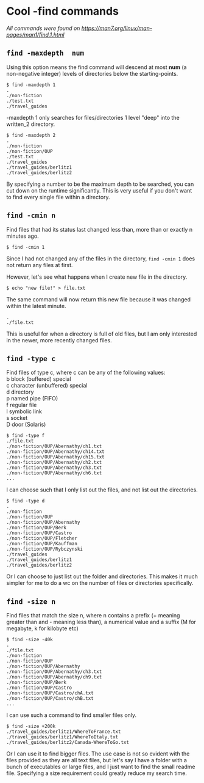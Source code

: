 # Cool -find commands  

*All commands were found on https://man7.org/linux/man-pages/man1/find.1.html*
  
## ```find -maxdepth  num```
Using this option means the find command will descend at most **num** (a non-negative integer) levels of directories below the starting-points.  
```
$ find -maxdepth 1
.
./non-fiction
./test.txt
./travel_guides
```
-maxdepth 1 only searches for files/directories 1 level "deep" into the written_2 directory.  
```
$ find -maxdepth 2
.
./non-fiction
./non-fiction/OUP
./test.txt
./travel_guides
./travel_guides/berlitz1
./travel_guides/berlitz2
```
By specifying a number to be the maximum depth to be searched, you can cut down on the runtime significantly. 
This is very useful if you don't want to find every single file within a directory.  

## ```find -cmin n```  
Find files that had its status last changed less than, more than or exactly n minutes ago.  
```
$ find -cmin 1
```
Since I had not changed any of the files in the directory, ```find -cmin 1``` does not return any files at first.  

However, let's see what happens when I create new file in the directory. 
```
$ echo "new file!" > file.txt
```
The same command will now return this new file because it was changed within the latest minute. 
```$ find -cmin 1
.
./file.txt
```
This is useful for when a directory is full of old files, but I am only interested in the newer, more recently changed files.  

## ```find -type c```  
Find files of type c, where c can be any of the following values:  
b      block (buffered) special  
c      character (unbuffered) special  
d      directory  
p      named pipe (FIFO)  
f      regular file  
l      symbolic link  
s      socket  
D      door (Solaris)  

```
$ find -type f
./file.txt
./non-fiction/OUP/Abernathy/ch1.txt
./non-fiction/OUP/Abernathy/ch14.txt
./non-fiction/OUP/Abernathy/ch15.txt
./non-fiction/OUP/Abernathy/ch2.txt
./non-fiction/OUP/Abernathy/ch3.txt
./non-fiction/OUP/Abernathy/ch6.txt
...
```
I can choose such that I only list out the files, and not list out the directories.  
```
$ find -type d
.
./non-fiction
./non-fiction/OUP
./non-fiction/OUP/Abernathy
./non-fiction/OUP/Berk
./non-fiction/OUP/Castro
./non-fiction/OUP/Fletcher
./non-fiction/OUP/Kauffman
./non-fiction/OUP/Rybczynski
./travel_guides
./travel_guides/berlitz1
./travel_guides/berlitz2
```
Or I can choose to just list out the folder and directories. This makes it much simpler for me to do a wc on the number of files or directories specifically.  


## ```find -size n```  
Find files that match the size n, where n contains a prefix (+ meaning greater than and - meaning less than), a numerical value and a suffix (M for megabyte, k for kilobyte etc)  
```
$ find -size -40k
.
./file.txt
./non-fiction
./non-fiction/OUP
./non-fiction/OUP/Abernathy
./non-fiction/OUP/Abernathy/ch3.txt
./non-fiction/OUP/Abernathy/ch9.txt
./non-fiction/OUP/Berk
./non-fiction/OUP/Castro
./non-fiction/OUP/Castro/chA.txt
./non-fiction/OUP/Castro/chB.txt
...
```
I can use such a command to find smaller files only.  
```
$ find -size +200k
./travel_guides/berlitz1/WhereToFrance.txt
./travel_guides/berlitz1/WhereToItaly.txt
./travel_guides/berlitz2/Canada-WhereToGo.txt
```
Or I can use it to find bigger files. The use case is not so evident with the files provided as they are all text files, but let's say I have a folder with a bunch of executables or large files, and I just want to find the small readme file. Specifying a size requirement could greatly reduce my search time.  


